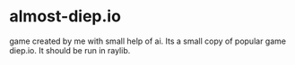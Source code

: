 # almost-diep.io
game created by me with small help of ai. Its a small copy of popular game diep.io.
It should be run in raylib.
